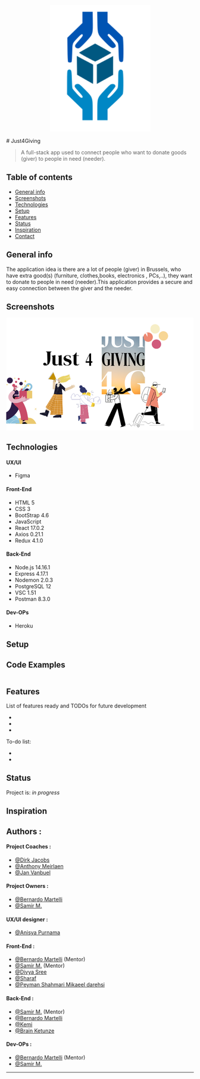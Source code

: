 <p align="center" width="16px">
  <img src="/img/logo.png" />
</p>
# Just4Giving

> A full-stack app used to connect people who want to donate goods (giver) to people in need (needer).

## Table of contents

- [General info](#general-info)
- [Screenshots](#screenshots)
- [Technologies](#technologies)
- [Setup](#setup)
- [Features](#features)
- [Status](#status)
- [Inspiration](#inspiration)
- [Contact](#contact)

## General info

The application idea is there are a lot of people (giver) in Brussels, who have extra good(s) (furniture, clothes,books, electronics , PCs,..), they want to donate to people in need (needer).This application provides a secure and easy connection between the giver and the needer.

## Screenshots

![Example screenshot](./img/Just4Giving.png)

## Technologies

#### UX/UI

- Figma

#### Front-End

- HTML 5
- CSS 3
- BootStrap 4.6
- JavaScript
- React 17.0.2
- Axios 0.21.1
- Redux 4.1.0

#### Back-End

- Node.js 14.16.1
- Express 4.17.1
- Nodemon 2.0.3
- PostgreSQL 12
- VSC 1.51
- Postman 8.3.0

#### Dev-OPs

- Heroku

## Setup

## Code Examples

```js

```

## Features

List of features ready and TODOs for future development

-
-
-

To-do list:

-
-

## Status

Project is: _in progress_

## Inspiration

## Authors :

#### Project Coaches :

- [@Dirk Jacobs](https://github.com/dirk-jacobs)
- [@Anthony Meirlaen](https://github.com/Toinne)
- [@Jan Vanbuel](https://github.com/jvanbuel)

#### Project Owners :

- [@Bernardo Martelli](https://github.com/bermarte)
- [@Samir M.](https://github.com/samirm00)

#### UX/UI designer :

- [@Anisya Purnama](https://github.com/AnisyaPurnama)

#### Front-End :

- [@Bernardo Martelli](https://github.com/bermarte) (Mentor)
- [@Samir M.](https://github.com/samirm00) (Mentor)
- [@Divya Sree](https://github.com/Divyasree345)
- [@Sharaf](https://github.com/sharafcs50)
- [@Peyman Shahmari Mikaeel darehsi](https://github.com/peymanshahmarimikaeeldarehsi)

#### Back-End :

- [@Samir M.](https://github.com/samirm00) (Mentor)
- [@Bernardo Martelli](https://github.com/bermarte)
- [@Kemi](https://github.com/kemmy72)
- [@Brain Ketunze](https://github.com/Brainketunze)

#### Dev-OPs :

- [@Bernardo Martelli](https://github.com/bermarte) (Mentor)
- [@Samir M.](https://github.com/samirm00)

---
